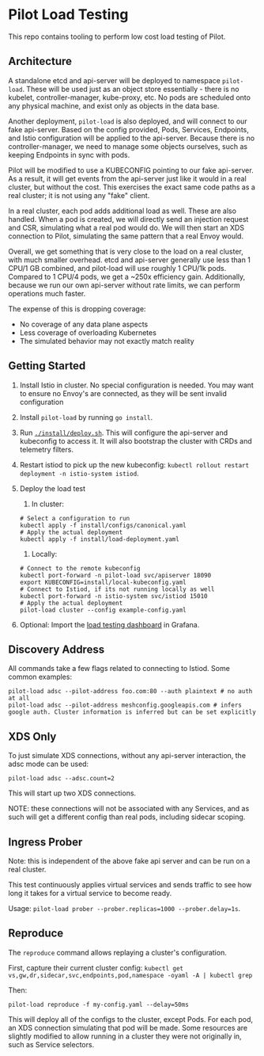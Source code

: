 # Pilot Load Testing

This repo contains tooling to perform low cost load testing of Pilot.

## Architecture

A standalone etcd and api-server will be deployed to namespace `pilot-load`. These will be used just as an object store
essentially - there is no kubelet, controller-manager, kube-proxy, etc. No pods are scheduled onto any physical machine, and
exist only as objects in the data base.

Another deployment, `pilot-load` is also deployed, and will connect to our fake api-server. Based on the config provided,
Pods, Services, Endpoints, and Istio configuration will be applied to the api-server. Because there is no controller-manager, we need
to manage some objects ourselves, such as keeping Endpoints in sync with pods.

Pilot will be modified to use a KUBECONFIG pointing to our fake api-server. As a result, it will get events from the api-server
just like it would in a real cluster, but without the cost. This exercises the exact same code paths as a real cluster; it is not using
any "fake" client.

In a real cluster, each pod adds additional load as well. These are also handled. When a pod is created, we will directly send
an injection request and CSR, simulating what a real pod would do. We will then start an XDS connection to Pilot, simulating the
same pattern that a real Envoy would.

Overall, we get something that is very close to the load on a real cluster, with much smaller overhead. etcd and api-server generally use
less than 1 CPU/1 GB combined, and pilot-load will use roughly 1 CPU/1k pods. Compared to 1 CPU/4 pods, we get a ~250x efficiency gain. Additionally,
because we run our own api-server without rate limits, we can perform operations much faster.

The expense of this is dropping coverage:
* No coverage of any data plane aspects
* Less coverage of overloading Kubernetes
* The simulated behavior may not exactly match reality

## Getting Started

1. Install Istio in cluster. No special configuration is needed. You may want to ensure no Envoy's are connected, as they will be sent invalid configuration

1. Install `pilot-load` by running `go install`.

1. Run [`./install/deploy.sh`](./install/deploy.sh). This will configure the api-server and kubeconfig to access it. It will also bootstrap the cluster with CRDs and telemetry filters.

1. Restart istiod to pick up the new kubeconfig: `kubectl rollout restart deployment -n istio-system istiod`.

1. Deploy the load test

    1. In cluster:

      ```shell script
      # Select a configuration to run
      kubectl apply -f install/configs/canonical.yaml
      # Apply the actual deployment
      kubectl apply -f install/load-deployment.yaml
      ```

    1. Locally:

      ```shell script
      # Connect to the remote kubeconfig
      kubectl port-forward -n pilot-load svc/apiserver 18090
      export KUBECONFIG=install/local-kubeconfig.yaml
      # Connect to Istiod, if its not running locally as well
      kubectl port-forward -n istio-system svc/istiod 15010
      # Apply the actual deployment
      pilot-load cluster --config example-config.yaml
      ```
1. Optional: Import the [load testing dashboard](./install/dashboard.json) in Grafana.

## Discovery Address

All commands take a few flags related to connecting to Istiod. Some common examples:

```shell
pilot-load adsc --pilot-address foo.com:80 --auth plaintext # no auth at all
pilot-load adsc --pilot-address meshconfig.googleapis.com # infers google auth. Cluster information is inferred but can be set explicitly
```

## XDS Only

To just simulate XDS connections, without any api-server interaction, the adsc mode can be used:

```shell script
pilot-load adsc --adsc.count=2
```

This will start up two XDS connections.

NOTE: these connections will not be associated with any Services, and as such will get a different config than real pods, including sidecar scoping.

## Ingress Prober

Note: this is independent of the above fake api server and can be run on a real cluster.

This test continuously applies virtual services and sends traffic to see how long it takes for a virtual service to become ready.

Usage: `pilot-load prober --prober.replicas=1000 --prober.delay=1s`.

## Reproduce

The `reproduce` command allows replaying a cluster's configuration.

First, capture their current cluster config: `kubectl get vs,gw,dr,sidecar,svc,endpoints,pod,namespace -oyaml -A | kubectl grep`

Then:

```shell script
pilot-load reproduce -f my-config.yaml --delay=50ms
```

This will deploy all of the configs to the cluster, except Pods. For each pod, an XDS connection simulating that pod will be made.
Some resources are slightly modified to allow running in a cluster they were not originally in, such as Service selectors.